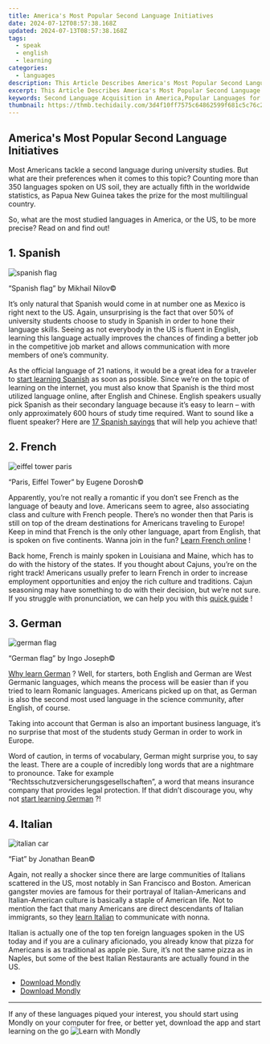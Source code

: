 ```yaml
---
title: America's Most Popular Second Language Initiatives
date: 2024-07-12T08:57:38.168Z
updated: 2024-07-13T08:57:38.168Z
tags:
  - speak
  - english
  - learning
categories:
  - languages
description: This Article Describes America's Most Popular Second Language Initiatives
excerpt: This Article Describes America's Most Popular Second Language Initiatives
keywords: Second Language Acquisition in America,Popular Languages for Immigrants,Language Learning Programs USA,Bilingual Education in US Schools,Initiatives to Promote English Learning Abroad,Language Diversity Incentives USA,US Language Proficiency Certification Programs
thumbnail: https://thmb.techidaily.com/3d4f10ff7575c64862599f681c5c76c2a7860b5686d5a4ad72e83eea7dc08de2.jpg
---
```


## America's Most Popular Second Language Initiatives

 Most Americans tackle a second language during university studies. But what are their preferences when it comes to this topic? Counting more than 350 languages spoken on US soil, they are actually fifth in the worldwide statistics, as Papua New Guinea takes the prize for the most multilingual country.

 So, what are the most studied languages in America, or the US, to be more precise? Read on and find out!

## 1\. Spanish

![spanish flag](https://edge.mondly.com/blog/wp-content/uploads/2021/12/spanish-flag-960x639.jpg "Which Are The Most Studied Foreign Languages In America? 2")

 “Spanish flag” by Mikhail Nilov©

 It’s only natural that Spanish would come in at number one as Mexico is right next to the US. Again, unsurprising is the fact that over 50% of university students choose to study in Spanish in order to hone their language skills. Seeing as not everybody in the US is fluent in English, learning this language actually improves the chances of finding a better job in the competitive job market and allows communication with more members of one’s community.

 As the official language of 21 nations, it would be a great idea for a traveler to [start learning Spanish](https://shop.mondly.com/affiliate.php?ACCOUNT=ATISTUDI&AFFILIATE=108875&PATH=https://www.mondly.com?AFFILIATE=108875)  as soon as possible. Since we’re on the topic of learning on the internet, you must also know that Spanish is the third most utilized language online, after English and Chinese. English speakers usually pick Spanish as their secondary language because it’s easy to learn – with only approximately 600 hours of study time required. Want to sound like a fluent speaker? Here are [17 Spanish sayings](https://shop.mondly.com/affiliate.php?ACCOUNT=ATISTUDI&AFFILIATE=108875&PATH=https://www.mondly.com?AFFILIATE=108875) that will help you achieve that!

## 2\. French

![eiffel tower paris](https://edge.mondly.com/blog/wp-content/uploads/2021/12/eiffel-tower-paris-960x640.jpg "Which Are The Most Studied Foreign Languages In America? 3")

 “Paris, Eiffel Tower” by Eugene Dorosh©

 Apparently, you’re not really a romantic if you don’t see French as the language of beauty and love. Americans seem to agree, also associating class and culture with French people. There’s no wonder then that Paris is still on top of the dream destinations for Americans traveling to Europe! Keep in mind that French is the only other language, apart from English, that is spoken on five continents. Wanna join in the fun? [Learn French online](https://shop.mondly.com/affiliate.php?ACCOUNT=ATISTUDI&AFFILIATE=108875&PATH=https://www.mondly.com?AFFILIATE=108875) !

 Back home, French is mainly spoken in Louisiana and Maine, which has to do with the history of the states. If you thought about Cajuns, you’re on the right track! Americans usually prefer to learn French in order to increase employment opportunities and enjoy the rich culture and traditions. Cajun seasoning may have something to do with their decision, but we’re not sure. If you struggle with pronunciation, we can help you with this [quick guide](https://shop.mondly.com/affiliate.php?ACCOUNT=ATISTUDI&AFFILIATE=108875&PATH=https://www.mondly.com?AFFILIATE=108875) !

## 3\. German

![german flag](https://edge.mondly.com/blog/wp-content/uploads/2021/12/german-flag-960x587.jpg "Which Are The Most Studied Foreign Languages In America? 4")

 “German flag” by Ingo Joseph©

[Why learn German](https://shop.mondly.com/affiliate.php?ACCOUNT=ATISTUDI&AFFILIATE=108875&PATH=https://www.mondly.com?AFFILIATE=108875)  ? Well, for starters, both English and German are West Germanic languages, which means the process will be easier than if you tried to learn Romanic languages. Americans picked up on that, as German is also the second most used language in the science community, after English, of course.

 Taking into account that German is also an important business language, it’s no surprise that most of the students study German in order to work in Europe.

 Word of caution, in terms of vocabulary, German might surprise you, to say the least. There are a couple of incredibly long words that are a nightmare to pronounce. Take for example “Rechtsschutzversicherungsgesellschaften”, a word that means insurance company that provides legal protection. If that didn’t discourage you, why not [start learning German](https://shop.mondly.com/affiliate.php?ACCOUNT=ATISTUDI&AFFILIATE=108875&PATH=https://www.mondly.com?AFFILIATE=108875) ?!

## 4\. Italian

![italian car](https://edge.mondly.com/blog/wp-content/uploads/2021/12/italian-car-960x644.jpg "Which Are The Most Studied Foreign Languages In America? 5")

 “Fiat” by Jonathan Bean©

 Again, not really a shocker since there are large communities of Italians scattered in the US, most notably in San Francisco and Boston. American gangster movies are famous for their portrayal of Italian-Americans and Italian-American culture is basically a staple of American life. Not to mention the fact that many Americans are direct descendants of Italian immigrants, so they [learn Italian](https://shop.mondly.com/affiliate.php?ACCOUNT=ATISTUDI&AFFILIATE=108875&PATH=https://www.mondly.com?AFFILIATE=108875) to communicate with nonna.

 Italian is actually one of the top ten foreign languages spoken in the US today and if you are a culinary aficionado, you already know that pizza for Americans is as traditional as apple pie. Sure, it’s not the same pizza as in Naples, but some of the best Italian Restaurants are actually found in the US.

* [Download Mondly](https://www.facebook.com/sharer/sharer.php?u=https%3A%2F%2Fwww.mondly.com%2Fblog%2Fmost-studied-languages-america%2F&t=Which+Are+the+Most+Studied+Foreign+Languages+in+America%3F "Share on Facebook")
* [Download Mondly](https://shop.mondly.com/affiliate.php?ACCOUNT=ATISTUDI&AFFILIATE=108875&PATH=https://www.mondly.com?AFFILIATE=108875)

---

 If any of these languages piqued your interest, you should start using Mondly on your computer for free, or better yet, download the app and start learning on the go ![Learn with Mondly](https://adjt.mondly.com/5ixfg4k?campaign=blog-post-id-6310&fallback=https%3A%2F%2Fapp.mondly.com%3Futm%5Fmedium%3Dblog%5Fblog-post-id-6310%26utm%5Fsource%3Dblog-post-id-6310&redirect%5Fmacos=https%3A%2F%2Fapp.mondly.com%3Futm%5Fmedium%3Dblog%5Fblog-post-id-6310%26utm%5Fsource%3Dblog-post-id-6310&redirect%5Fandroid=https%3A%2F%2Fplay.google.com%2Fstore%2Fapps%2Fdetails%3Fid%3Dcom.atistudios.mondly.languages%3Futm%5Fmedium%3Dblog%5Fblog-post-id-6310%26utm%5Fsource%3Dblog-post-id-6310&redirect%5Fios=https%3A%2F%2Fapps.apple.com%2Fapp%2Fapple-store%2Fid987873536%3Fpt%3D78954800%26ct%3Dblog-post-id-6310%26mt%3D8 "Learn with Mondly")

<ins class="adsbygoogle"
     style="display:block"
     data-ad-format="autorelaxed"
     data-ad-client="ca-pub-7571918770474297"
     data-ad-slot="1223367746"></ins>



<ins class="adsbygoogle"
     style="display:block"
     data-ad-client="ca-pub-7571918770474297"
     data-ad-slot="8358498916"
     data-ad-format="auto"
     data-full-width-responsive="true"></ins>




